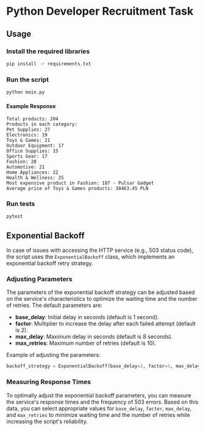 # Python Developer Recruitment Task

## Usage

### Install the required libraries
```bash
pip install -r requirements.txt
```

### Run the script
```bash
python main.py
```
#### Example Response
```
Total products: 204
Products in each category:
Pet Supplies: 27
Electronics: 19
Toys & Games: 21
Outdoor Equipment: 17
Office Supplies: 15
Sports Gear: 17
Fashion: 20
Automotive: 21
Home Appliances: 22
Health & Wellness: 25
Most expensive product in Fashion: 187 - Pulsar Gadget
Average price of Toys & Games products: 38463.45 PLN
```

### Run tests
```bash
pytest
```

## Exponential Backoff

In case of issues with accessing the HTTP service (e.g., 503 status code), the script uses the `ExponentialBackoff` class, which implements an exponential backoff retry strategy.

### Adjusting Parameters

The parameters of the exponential backoff strategy can be adjusted based on the service's characteristics to optimize the waiting time and the number of retries. The default parameters are:

- **base_delay**: Initial delay in seconds (default is 1 second).
- **factor**: Multiplier to increase the delay after each failed attempt (default is 2).
- **max_delay**: Maximum delay in seconds (default is 8 seconds).
- **max_retries**: Maximum number of retries (default is 10).

Example of adjusting the parameters:
```python
backoff_strategy = ExponentialBackoff(base_delay=2, factor=3, max_delay=10, max_retries=5)
```

### Measuring Response Times

To optimally adjust the exponential backoff parameters, you can measure the service's response times and the frequency of 503 errors. Based on this data, you can select appropriate values for `base_delay`, `factor`, `max_delay`, and `max_retries` to minimize waiting time and the number of retries while increasing the script's reliability.